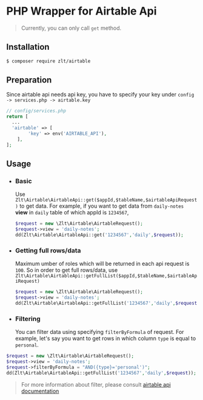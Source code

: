 # PHP Wrapper for Airtable Api

> Currently, you can only call `get` method.

## Installation

```bash
$ composer require zlt/airtable
```

## Preparation

Since airtable api needs api key, you have to specify your key under `config -> services.php -> airtable.key`
```php
// config/services.php
return [
  ... 
  'airtable' => [
        'key' => env('AIRTABLE_API'),
    ],
];
```

## Usage

- ### Basic
  Use `Zlt\Airtable\AirtableApi::get($appId,$tableName,$airtableApiRequest)` to get data.
  For example, if you want to get data from `daily-notes` **view** in `daily` table of which appId is `1234567`,
  ```php
  $request = new \Zlt\Airtable\AirtableRequest();
  $request->view = 'daily-notes';
  dd(Zlt\Airtable\AirtableApi::get('1234567','daily',$request));
  ``` 

- ### Getting full rows/data 
  Maximum umber of roles which will be returned in each api request is `100`. So in order to get full rows/data, 
  use `Zlt\Airtable\AirtableApi::getFullList($appId,$tableName,$airtableApiRequest)`
  ```php
  $request = new \Zlt\Airtable\AirtableRequest();
  $request->view = 'daily-notes';
  dd(Zlt\Airtable\AirtableApi::getFullList('1234567','daily',$request));
  ```   

- ### Filtering 
  You can filter data using specifying `filterByFormula` of request. 
  For example, let's say you want to get rows in which column `type` is equal to `personal`. 
 ```php
 $request = new \Zlt\Airtable\AirtableRequest();
 $request->view = 'daily-notes';
 $request->filterByFormula = "AND({type}='personal')";
 dd(Zlt\Airtable\AirtableApi::getFullList('1234567','daily',$request));
 ```
 > For more information about filter, please consult [airtable api documentation](https://support.airtable.com/docs/formula-field-reference)
